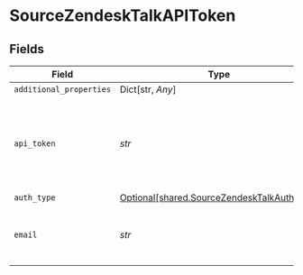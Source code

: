 # SourceZendeskTalkAPIToken


## Fields

| Field                                                                                                                                             | Type                                                                                                                                              | Required                                                                                                                                          | Description                                                                                                                                       |
| ------------------------------------------------------------------------------------------------------------------------------------------------- | ------------------------------------------------------------------------------------------------------------------------------------------------- | ------------------------------------------------------------------------------------------------------------------------------------------------- | ------------------------------------------------------------------------------------------------------------------------------------------------- |
| `additional_properties`                                                                                                                           | Dict[str, *Any*]                                                                                                                                  | :heavy_minus_sign:                                                                                                                                | N/A                                                                                                                                               |
| `api_token`                                                                                                                                       | *str*                                                                                                                                             | :heavy_check_mark:                                                                                                                                | The value of the API token generated. See the <a href="https://docs.airbyte.com/integrations/sources/zendesk-talk">docs</a> for more information. |
| `auth_type`                                                                                                                                       | [Optional[shared.SourceZendeskTalkAuthType]](../../models/shared/sourcezendesktalkauthtype.md)                                                    | :heavy_minus_sign:                                                                                                                                | N/A                                                                                                                                               |
| `email`                                                                                                                                           | *str*                                                                                                                                             | :heavy_check_mark:                                                                                                                                | The user email for your Zendesk account.                                                                                                          |